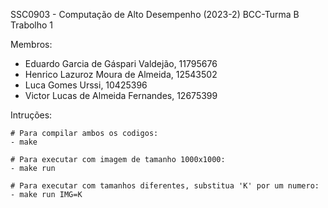 SSC0903 - Computação de Alto Desempenho (2023-2) BCC-Turma B
Trabolho 1 

Membros:

- Eduardo Garcia de Gáspari Valdejão, 11795676
- Henrico Lazuroz Moura de Almeida, 12543502
- Luca Gomes Urssi, 10425396
- Victor Lucas de Almeida Fernandes, 12675399

Intruções:

	# Para compilar ambos os codigos:
	- make 
	
	# Para executar com imagem de tamanho 1000x1000:
	- make run  
	
	# Para executar com tamanhos diferentes, substitua 'K' por um numero:
	- make run IMG=K 
	